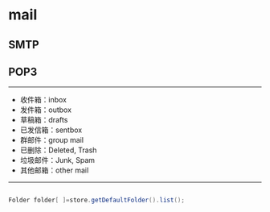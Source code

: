 # mail


## SMTP

## POP3





---


- 收件箱：inbox
- 发件箱：outbox
- 草稿箱：drafts
- 已发信箱：sentbox
- 群邮件：group mail
- 已删除：Deleted, Trash
- 垃圾邮件：Junk, Spam
- 其他邮箱：other mail



---

```java

Folder folder[ ]=store.getDefaultFolder().list();


```
